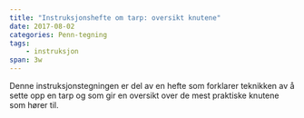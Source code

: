 ```yaml
---
title: "Instruksjonshefte om tarp: oversikt knutene"
date: 2017-08-02
categories: Penn-tegning
tags: 
    - instruksjon
span: 3w
---
```

Denne instruksjonstegningen er del av en hefte som forklarer teknikken av å sette opp en tarp og som gir en oversikt over de mest praktiske knutene som hører til.